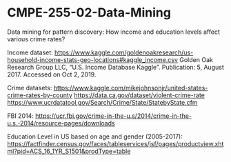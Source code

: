 # CMPE-255-02-Data-Mining
Data mining for pattern discovery: How income and education levels affect various crime rates?

Income dataset: 
https://www.kaggle.com/goldenoakresearch/us-household-income-stats-geo-locations#kaggle_income.csv
Golden Oak Research Group LLC, “U.S. Income Database Kaggle”. Publication: 5, August 2017. Accessed on Oct 2, 2019.

Crime datasets:
https://www.kaggle.com/mikejohnsonjr/united-states-crime-rates-by-county
https://data.ca.gov/dataset/violent-crime-rate
https://www.ucrdatatool.gov/Search/Crime/State/StatebyState.cfm

FBI 2014: https://ucr.fbi.gov/crime-in-the-u.s/2014/crime-in-the-u.s.-2014/resource-pages/downloads

Education Level in US based on age and gender (2005-2017):
https://factfinder.census.gov/faces/tableservices/jsf/pages/productview.xhtml?pid=ACS_16_1YR_S1501&prodType=table
